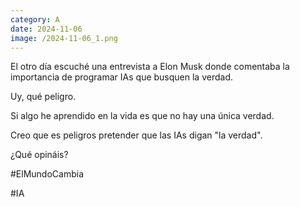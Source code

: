```yaml
--- 
category: A 
date: 2024-11-06 
image: /2024-11-06_1.png 
--- 
```


El otro día escuché una entrevista a Elon Musk donde comentaba la importancia de programar IAs que busquen la verdad.

Uy, qué peligro.

Si algo he aprendido en la vida es que no hay una única verdad. 

Creo que es peligros pretender que las IAs digan "la verdad". 

¿Qué opináis?

#ElMundoCambia

#IA